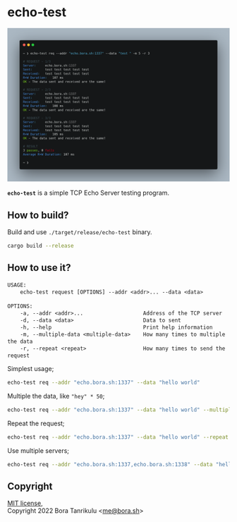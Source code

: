 # echo-test

![echo-test](assets/echo-test.png)

**`echo-test`** is a simple TCP Echo Server testing program.  

## How to build?

Build and use `./target/release/echo-test` binary.  
```sh
cargo build --release
```

## How to use it?

```
USAGE:
    echo-test request [OPTIONS] --addr <addr>... --data <data>

OPTIONS:
    -a, --addr <addr>...                   Address of the TCP server
    -d, --data <data>                      Data to sent
    -h, --help                             Print help information
    -m, --multiple-data <multiple-data>    How many times to multiple the data
    -r, --repeat <repeat>                  How many times to send the request
```

Simplest usage;  
```sh
echo-test req --addr "echo.bora.sh:1337" --data "hello world"
```

Multiple the data, like `"hey" * 50`;  
```sh
echo-test req --addr "echo.bora.sh:1337" --data "hello world" --multiple-data 50
```

Repeat the request;  
```sh  
echo-test req --addr "echo.bora.sh:1337" --data "hello world" --repeat 5
```

Use multiple servers;  
```sh
echo-test req --addr "echo.bora.sh:1337,echo.bora.sh:1338" --data "hello world"
```

## Copyright

[MIT license](https://github.com/boratanrikulu/echo-test/blob/main/LICENSE),  
Copyright 2022 Bora Tanrikulu <[me@bora.sh](mailto:me@bora.sh)>

